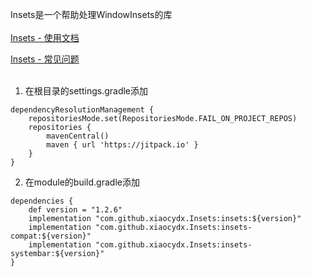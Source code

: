 Insets是一个帮助处理WindowInsets的库
<br><br>
[Insets - 使用文档](https://www.yuque.com/u12192380/khwdgb/ua7cgzqu6k384i8s)

[Insets - 常见问题](https://www.yuque.com/u12192380/zl0316/id77prqdzlq54tbg)
<br><br>
1. 在根目录的settings.gradle添加
```
dependencyResolutionManagement {
    repositoriesMode.set(RepositoriesMode.FAIL_ON_PROJECT_REPOS)
    repositories {
        mavenCentral()
        maven { url 'https://jitpack.io' }
    }
}
```

2. 在module的build.gradle添加
```
dependencies {
    def version = "1.2.6"
    implementation "com.github.xiaocydx.Insets:insets:${version}"
    implementation "com.github.xiaocydx.Insets:insets-compat:${version}"
    implementation "com.github.xiaocydx.Insets:insets-systembar:${version}"
}
```
